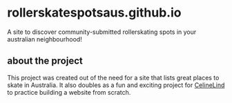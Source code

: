 # rollerskatespotsaus.github.io
A site to discover community-submitted rollerskating spots in your australian neighbourhood!

## about the project
This project was created out of the need for a site that lists great places to skate in Australia. It also doubles as a fun and exciting project for <a href="https://github.com/CelineLind">CelineLind</a> to practice building a website from scratch.
